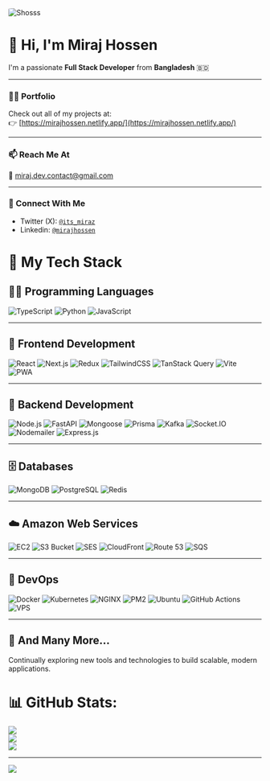<picture>
  <source media="(prefers-color-scheme: dark)" srcset="https://res.cloudinary.com/djnlyzsmv/image/upload/v1715837726/resdium-assets/1696686086881_qiscza.jpg">
  <source media="(prefers-color-scheme: light)" srcset="https://res.cloudinary.com/djnlyzsmv/image/upload/v1715837726/resdium-assets/1696686086881_qiscza.jpg">
  <img  style="border-radius: 10%;" alt="Shosss" src="https://res.cloudinary.com/dicnezd6a/image/upload/v1689787852/New_github_cover_anoq0u.jpg">
</picture>

# 👋 Hi, I'm Miraj Hossen

I'm a passionate **Full Stack Developer** from **Bangladesh** 🇧🇩  

---

### 👨‍💻 Portfolio
Check out all of my projects at:  
👉 [https://mirajhossen.netlify.app/](https://mirajhossen.netlify.app/)

---

### 📫 Reach Me At
📧 miraj.dev.contact@gmail.com

---

### 🔗 Connect With Me

- Twitter (X): [`@its_miraz`](https://x.com/its_miraz)
- Linkedin: [`@mirajhossen`](https://linkedin.com/in/mirajhossen)


###


# 🚀 My Tech Stack


## 🧑‍💻 Programming Languages  
![TypeScript](https://img.shields.io/badge/TypeScript-3178C6?style=flat&logo=typescript&logoColor=white)
![Python](https://img.shields.io/badge/Python-3776AB?style=flat&logo=python&logoColor=white)
![JavaScript](https://img.shields.io/badge/JavaScript-F7DF1E?style=flat&logo=javascript&logoColor=black)

---

## 🎨 Frontend Development  
![React](https://img.shields.io/badge/React-20232A?style=flat&logo=react&logoColor=61DAFB)
![Next.js](https://img.shields.io/badge/Next.js-000000?style=flat&logo=nextdotjs&logoColor=white)
![Redux](https://img.shields.io/badge/Redux-764ABC?style=flat&logo=redux&logoColor=white)
![TailwindCSS](https://img.shields.io/badge/Tailwind_CSS-06B6D4?style=flat&logo=tailwindcss&logoColor=white)
![TanStack Query](https://img.shields.io/badge/TanStack%20Query-FF4154?style=flat&logo=reactquery&logoColor=white)
![Vite](https://img.shields.io/badge/Vite-646CFF?style=flat&logo=vite&logoColor=white)
![PWA](https://img.shields.io/badge/PWA-5A0FC8?style=flat&logo=pwa&logoColor=white)

---

## 🧰 Backend Development  
![Node.js](https://img.shields.io/badge/Node.js-339933?style=flat&logo=nodedotjs&logoColor=white)
![FastAPI](https://img.shields.io/badge/FastAPI-009688?style=flat&logo=fastapi&logoColor=white)
![Mongoose](https://img.shields.io/badge/Mongoose-880000?style=flat)
![Prisma](https://img.shields.io/badge/Prisma-2D3748?style=flat&logo=prisma&logoColor=white)
![Kafka](https://img.shields.io/badge/Kafka-231F20?style=flat&logo=apachekafka&logoColor=white)
![Socket.IO](https://img.shields.io/badge/Socket.IO-010101?style=flat&logo=socketdotio&logoColor=white)
![Nodemailer](https://img.shields.io/badge/Nodemailer-0072C6?style=flat)
![Express.js](https://img.shields.io/badge/Express.js-000000?style=flat&logo=express&logoColor=white)

---

## 🗄️ Databases  
![MongoDB](https://img.shields.io/badge/MongoDB-47A248?style=flat&logo=mongodb&logoColor=white)
![PostgreSQL](https://img.shields.io/badge/PostgreSQL-4169E1?style=flat&logo=postgresql&logoColor=white)
![Redis](https://img.shields.io/badge/Redis-DC382D?style=flat&logo=redis&logoColor=white)

---

## ☁️ Amazon Web Services  
![EC2](https://img.shields.io/badge/AWS%20EC2-FF9900?style=flat&logo=amazonaws&logoColor=white)
![S3 Bucket](https://img.shields.io/badge/AWS%20S3-569A31?style=flat&logo=amazons3&logoColor=white)
![SES](https://img.shields.io/badge/Amazon%20SES-232F3E?style=flat&logo=amazonses&logoColor=white)
![CloudFront](https://img.shields.io/badge/CloudFront-FF9900?style=flat&logo=awscloud&logoColor=white)
![Route 53](https://img.shields.io/badge/Route%2053-205081?style=flat&logo=amazonroute53&logoColor=white)
![SQS](https://img.shields.io/badge/Amazon%20SQS-FF4F8B?style=flat&logo=amazonsqs&logoColor=white)

---

## 🐳 DevOps  
![Docker](https://img.shields.io/badge/Docker-2496ED?style=flat&logo=docker&logoColor=white)
![Kubernetes](https://img.shields.io/badge/Kubernetes-326CE5?style=flat&logo=kubernetes&logoColor=white)
![NGINX](https://img.shields.io/badge/Nginx-009639?style=flat&logo=nginx&logoColor=white)
![PM2](https://img.shields.io/badge/PM2-2B037A?style=flat)
![Ubuntu](https://img.shields.io/badge/Ubuntu-E95420?style=flat&logo=ubuntu&logoColor=white)
![GitHub Actions](https://img.shields.io/badge/GitHub%20Actions-2088FF?style=flat&logo=githubactions&logoColor=white)
![VPS](https://img.shields.io/badge/VPS-2E3A59?style=flat&logo=linux&logoColor=white)

---

## 🧰 And Many More...
Continually exploring new tools and technologies to build scalable, modern applications.


###
# 📊 GitHub Stats:
![](https://github-readme-stats.vercel.app/api/top-langs/?username=itsmiraz&theme=dark&hide_border=false&include_all_commits=false&count_private=false&layout=compact) <br/> 
![](https://github-readme-stats.vercel.app/api?username=itsmiraz&theme=dark&hide_border=false&include_all_commits=false&count_private=false) <br/>
![](https://nirzak-streak-stats.vercel.app/?user=itsmiraz&theme=dark&hide_border=false)<br/>


---
[![](https://visitcount.itsvg.in/api?id=itsmiraz&icon=0&color=0)](https://visitcount.itsvg.in)


###

<!--
**itsmiraz/itsmiraz** is a ✨ _special_ ✨ repository because its `README.md` (this file) appears on your GitHub profile.

Here are some ideas to get you started:

- 🔭 I’m currently working on ...
- 🌱 I’m currently learning ...
- 👯 I’m looking to collaborate on ...
- 🤔 I’m looking for help with ...
- 💬 Ask me about ...
- 📫 How to reach me: ...
- 😄 Pronouns: ...
- ⚡ Fun fact: ...
-->

